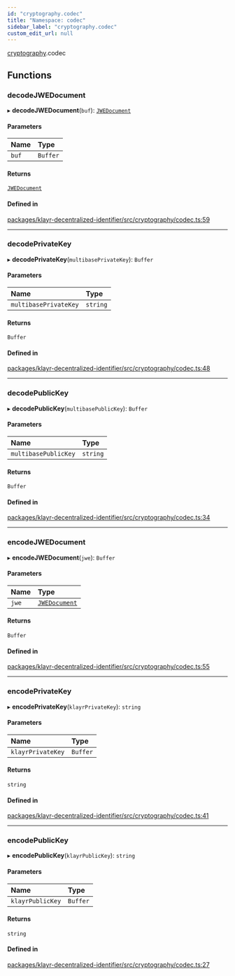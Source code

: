 ```yaml
---
id: "cryptography.codec"
title: "Namespace: codec"
sidebar_label: "cryptography.codec"
custom_edit_url: null
---
```


[cryptography](cryptography.md).codec

## Functions

### decodeJWEDocument

▸ **decodeJWEDocument**(`buf`): [`JWEDocument`](../interfaces/JWEDocument.md)

#### Parameters

| Name | Type |
| :------ | :------ |
| `buf` | `Buffer` |

#### Returns

[`JWEDocument`](../interfaces/JWEDocument.md)

#### Defined in

[packages/klayr-decentralized-identifier/src/cryptography/codec.ts:59](https://github.com/aldhosutra/klayr-did/blob/4de9da3/packages/klayr-decentralized-identifier/src/cryptography/codec.ts#L59)

___

### decodePrivateKey

▸ **decodePrivateKey**(`multibasePrivateKey`): `Buffer`

#### Parameters

| Name | Type |
| :------ | :------ |
| `multibasePrivateKey` | `string` |

#### Returns

`Buffer`

#### Defined in

[packages/klayr-decentralized-identifier/src/cryptography/codec.ts:48](https://github.com/aldhosutra/klayr-did/blob/4de9da3/packages/klayr-decentralized-identifier/src/cryptography/codec.ts#L48)

___

### decodePublicKey

▸ **decodePublicKey**(`multibasePublicKey`): `Buffer`

#### Parameters

| Name | Type |
| :------ | :------ |
| `multibasePublicKey` | `string` |

#### Returns

`Buffer`

#### Defined in

[packages/klayr-decentralized-identifier/src/cryptography/codec.ts:34](https://github.com/aldhosutra/klayr-did/blob/4de9da3/packages/klayr-decentralized-identifier/src/cryptography/codec.ts#L34)

___

### encodeJWEDocument

▸ **encodeJWEDocument**(`jwe`): `Buffer`

#### Parameters

| Name | Type |
| :------ | :------ |
| `jwe` | [`JWEDocument`](../interfaces/JWEDocument.md) |

#### Returns

`Buffer`

#### Defined in

[packages/klayr-decentralized-identifier/src/cryptography/codec.ts:55](https://github.com/aldhosutra/klayr-did/blob/4de9da3/packages/klayr-decentralized-identifier/src/cryptography/codec.ts#L55)

___

### encodePrivateKey

▸ **encodePrivateKey**(`klayrPrivateKey`): `string`

#### Parameters

| Name | Type |
| :------ | :------ |
| `klayrPrivateKey` | `Buffer` |

#### Returns

`string`

#### Defined in

[packages/klayr-decentralized-identifier/src/cryptography/codec.ts:41](https://github.com/aldhosutra/klayr-did/blob/4de9da3/packages/klayr-decentralized-identifier/src/cryptography/codec.ts#L41)

___

### encodePublicKey

▸ **encodePublicKey**(`klayrPublicKey`): `string`

#### Parameters

| Name | Type |
| :------ | :------ |
| `klayrPublicKey` | `Buffer` |

#### Returns

`string`

#### Defined in

[packages/klayr-decentralized-identifier/src/cryptography/codec.ts:27](https://github.com/aldhosutra/klayr-did/blob/4de9da3/packages/klayr-decentralized-identifier/src/cryptography/codec.ts#L27)
